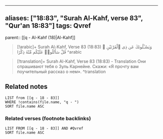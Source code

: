 
---
aliases: ["18:83", "Surah Al-Kahf, verse 83", "Qur'an 18:83"]
tags: Qvref
---

parent:: [[q - Al-Kahf (18)|Al-Kahf]]

> [!arabic]+ Surah Al-Kahf, Verse 83 (18:83)
> <span class="quran-arabic">وَيَسْـَٔلُونَكَ عَن ذِى ٱلْقَرْنَيْنِ ۖ قُلْ سَأَتْلُوا۟ عَلَيْكُم مِّنْهُ ذِكْرًا</span>
^arabic

> [!translation]+ Surah Al-Kahf, Verse 83 (18:83) - Translation
> Они спрашивают тебя о Зуль Карнейне. Скажи: «Я прочту вам поучительный рассказ о нем».
^translation



## Related notes
```dataview
LIST from [[q - 18 - 83]]
WHERE !contains(file.name, "q - ")
SORT file.name ASC
```

### Related verses (footnote backlinks)
```dataview
LIST FROM [[q - 18 - 83]] AND #Qvref
SORT file.name ASC
```

